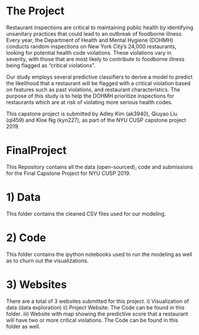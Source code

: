 # The Project
Restaurant inspections are critical to maintaining public health by identifying unsanitary practices that could lead to an outbreak of foodborne illness. Every year, the Department of Health and Mental Hygiene (DOHMH) conducts random inspections on New York City’s 24,000 restaurants, looking for potential health code violations. These violations vary in severity, with those that are most likely to contribute to foodborne illness being flagged as “critical violations”. 

Our study employs several predictive classifiers to derive a model to predict the likelihood that a restaurant will be flagged with a critical violation based on features such as past violations, and restaurant characteristics. The purpose of this study is to help the DOHMH prioritize inspections for restaurants which are at risk of violating more serious health codes.  

This capstone project is submitted by Adley Kim (ak3940), Qiuyao Liu (ql459) and Kloe Ng (kyn227), as part of the NYU CUSP capstone project 2019. 

# FinalProject
This Repository contains all the data (open-sourced), code and submissions for the Final Capstone Project for NYU CUSP 2019.

# 1) Data
This folder contains the cleaned CSV files used for our modeling.

# 2) Code
This folder contains the ipython notebooks used to run the modeling as well as to churn out the visualizations. 

# 3) Websites
There are a total of 3 websites submitted for this project.
i)   Visualization of data (data exploration)
ii)  Project Website. The Code can be found in this folder.
iii) Website with map showing the predictive score that a restaurant will have two or more critical violations. The Code can be found in this folder as well.
